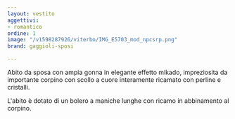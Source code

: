```yaml
---
layout: vestito
aggettivi:
- romantico
ordine: 1
image: "/v1598287926/viterbo/IMG_E5703_mod_npcsrp.png"
brand: gaggioli-sposi

---
```

Abito da sposa con ampia gonna in elegante effetto mikado, impreziosita da importante corpino con scollo a cuore interamente ricamato con perline e cristalli.

L'abito è dotato di un bolero a maniche lunghe con ricamo in abbinamento al corpino.